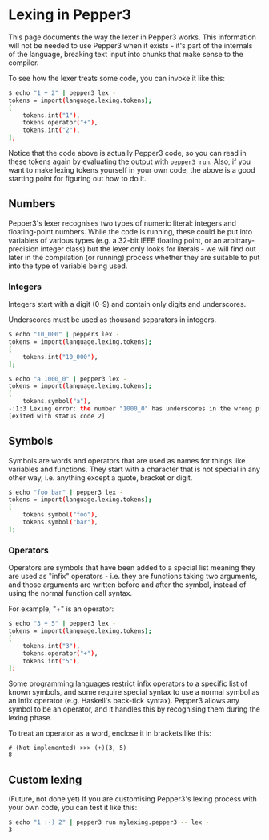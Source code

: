 # Lexing in Pepper3

This page documents the way the lexer in Pepper3 works.  This information
will not be needed to use Pepper3 when it exists - it's part of the internals
of the language, breaking text input into chunks that make sense to the
compiler.

To see how the lexer treats some code, you can invoke it like this:

```bash
$ echo "1 + 2" | pepper3 lex -
tokens = import(language.lexing.tokens);
[
    tokens.int("1"),
    tokens.operator("+"),
    tokens.int("2"),
];
```

Notice that the code above is actually Pepper3 code, so you can read in these
tokens again by evaluating the output with `pepper3 run`.  Also, if you want
to make lexing tokens yourself in your own code, the above is a good starting
point for figuring out how to do it.

## Numbers

Pepper3's lexer recognises two types of numeric literal: integers and
floating-point numbers.  While the code is running, these could be put into
variables of various types (e.g. a 32-bit IEEE floating point, or an
arbitrary-precision integer class) but the lexer only looks for literals - we
will find out later in the compilation (or running) process whether they are
suitable to put into the type of variable being used.

### Integers

Integers start with a digit (0-9) and contain only digits and underscores.

Underscores must be used as thousand separators in integers.

```bash
$ echo "10_000" | pepper3 lex -
tokens = import(language.lexing.tokens);
[
    tokens.int("10_000"),
];
```

```bash
$ echo "a 1000_0" | pepper3 lex -
tokens = import(language.lexing.tokens);
[
    tokens.symbol("a"),
-:1:3 Lexing error: the number "1000_0" has underscores in the wrong place: it should be written "10_000".
[exited with status code 2]
```

## Symbols

Symbols are words and operators that are used as names for things like
variables and functions.  They start with a character that is not special
in any other way, i.e. anything except a quote, bracket or digit.

```bash
$ echo "foo bar" | pepper3 lex -
tokens = import(language.lexing.tokens);
[
    tokens.symbol("foo"),
    tokens.symbol("bar"),
];
```

### Operators

Operators are symbols that have been added to a special list meaning they
are used as "infix" operators - i.e. they are functions taking two arguments,
and those arguments are written before and after the symbol, instead of
using the normal function call syntax.

For example, "+" is an operator:

```bash
$ echo "3 + 5" | pepper3 lex -
tokens = import(language.lexing.tokens);
[
    tokens.int("3"),
    tokens.operator("+"),
    tokens.int("5"),
];
```

Some programming languages restrict infix operators to a specific list of
known symbols, and some require special syntax to use a normal symbol as an
infix operator (e.g. Haskell's back-tick syntax).  Pepper3 allows any symbol
to be an operator, and it handles this by recognising them during the lexing
phase.

To treat an operator as a word, enclose it in brackets like this:

```pepper3shell
# (Not implemented) >>> (+)(3, 5)
8
```

## Custom lexing

(Future, not done yet)  If you are customising Pepper3's lexing process with
your own code, you can test it like this:

```bash
$ echo "1 :-) 2" | pepper3 run mylexing.pepper3 -- lex -
3
```
